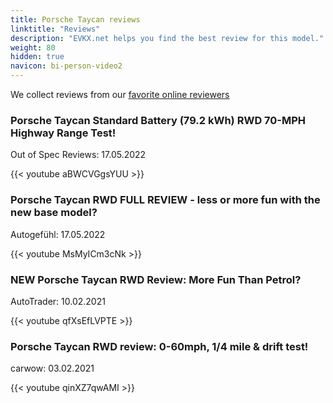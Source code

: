 ```yaml
---
title: Porsche Taycan reviews
linktitle: "Reviews"
description: "EVKX.net helps you find the best review for this model."
weight: 80
hidden: true
navicon: bi-person-video2
---
```

We collect reviews from our [favorite online reviewers](../../../../../guides/evreviewers/)

<div class="container text-center shadow p-2 pe-4 mb-5 bg-body-tertiary rounded border">
<h3>Porsche Taycan Standard Battery (79.2 kWh) RWD 70-MPH Highway Range Test!</h3>
<p>Out of Spec Reviews: 17.05.2022</p>

{{< youtube aBWCVGgsYUU >}}

</div>
<div class="container text-center shadow p-2 pe-4 mb-5 bg-body-tertiary rounded border">
<h3>Porsche Taycan RWD FULL REVIEW - less or more fun with the new base model?</h3>
<p>Autogefühl: 17.05.2022</p>

{{< youtube MsMyICm3cNk >}}

</div>
<div class="container text-center shadow p-2 pe-4 mb-5 bg-body-tertiary rounded border">
<h3>NEW Porsche Taycan RWD Review: More Fun Than Petrol?</h3>
<p>AutoTrader: 10.02.2021</p>

{{< youtube qfXsEfLVPTE >}}

</div>
<div class="container text-center shadow p-2 pe-4 mb-5 bg-body-tertiary rounded border">
<h3>Porsche Taycan RWD review: 0-60mph, 1/4 mile & drift test!</h3>
<p>carwow: 03.02.2021</p>

{{< youtube qinXZ7qwAMI >}}

</div>

